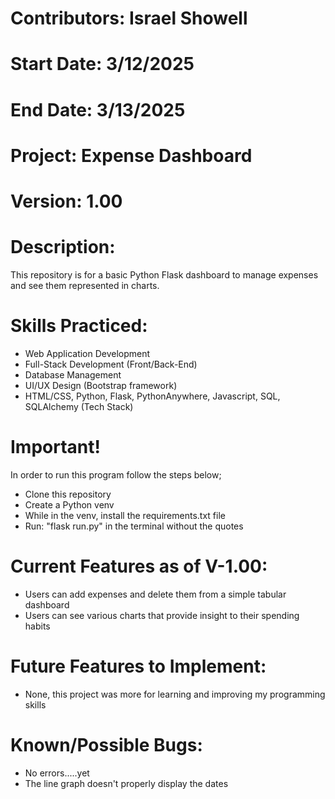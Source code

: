 # Contributors: Israel Showell
# Start Date: 3/12/2025
# End Date: 3/13/2025
# Project: Expense Dashboard
# Version: 1.00

# Description:
This repository is for a basic Python Flask dashboard to manage expenses and see them represented in charts.

# Skills Practiced:
- Web Application Development
- Full-Stack Development (Front/Back-End)
- Database Management
- UI/UX Design (Bootstrap framework)
- HTML/CSS, Python, Flask, PythonAnywhere, Javascript, SQL, SQLAlchemy (Tech Stack)

# Important!
In order to run this program follow the steps below;
- Clone this repository
- Create a Python venv
- While in the venv, install the requirements.txt file
- Run: "flask run.py" in the terminal without the quotes 




# Current Features as of V-1.00:
- Users can add expenses and delete them from a simple tabular dashboard
- Users can see various charts that provide insight to their spending habits


# Future Features to Implement:
- None, this project was more for learning and improving my programming skills

# Known/Possible Bugs:
- No errors.....yet
- The line graph doesn't properly display the dates